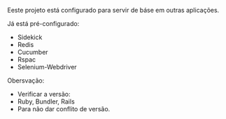 Eeste projeto está configurado para servir
de báse em outras aplicações.

Já está pré-configurado:

* Sidekick
* Redis
* Cucumber
* Rspac
* Selenium-Webdriver

Obersvação:

* Verificar a versão:
* Ruby, Bundler, Rails
* Para não dar conflito de versão.